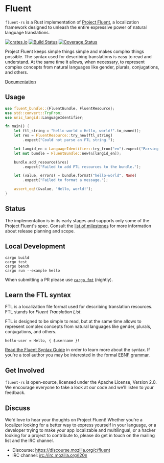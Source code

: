 # Fluent

`fluent-rs` is a Rust implementation of [Project Fluent][], a localization
framework designed to unleash the entire expressive power of natural language
translations.

[![crates.io](http://meritbadge.herokuapp.com/fluent)](https://crates.io/crates/fluent)
[![Build Status](https://travis-ci.org/projectfluent/fluent-rs.svg?branch=master)](https://travis-ci.org/projectfluent/fluent-rs)
[![Coverage Status](https://coveralls.io/repos/github/projectfluent/fluent-rs/badge.svg?branch=master)](https://coveralls.io/github/projectfluent/fluent-rs?branch=master)

Project Fluent keeps simple things simple and makes complex things possible.
The syntax used for describing translations is easy to read and understand.  At
the same time it allows, when necessary, to represent complex concepts from
natural languages like gender, plurals, conjugations, and others.

[Documentation][]

[Project Fluent]: http://projectfluent.org
[Documentation]: https://docs.rs/fluent/

Usage
-----

```rust
use fluent_bundle::{FluentBundle, FluentResource};
use std::convert::TryFrom;
use unic_langid::LanguageIdentifier;

fn main() {
    let ftl_string = "hello-world = Hello, world!".to_owned();
    let res = FluentResource::try_new(ftl_string)
        .expect("Could not parse an FTL string.");

    let langid_en = LanguageIdentifier::try_from("en").expect("Parsing failed.");
    let mut bundle = FluentBundle::new(&[langid_en]);

    bundle.add_resource(&res)
        .expect("Failed to add FTL resources to the bundle.");

    let (value, errors) = bundle.format("hello-world", None)
        .expect("Failed to format a message.");

    assert_eq!(&value, "Hello, world!");
}
```


Status
------

The implementation is in its early stages and supports only some of the Project
Fluent's spec.  Consult the [list of milestones][] for more information about
release planning and scope.

[list of milestones]: https://github.com/projectfluent/fluent-rs/milestones


Local Development
-----------------

    cargo build
    cargo test
    cargo bench
    cargo run --example hello

When submitting a PR please use  [`cargo fmt`][] (nightly).

[`cargo fmt`]: https://github.com/rust-lang-nursery/rustfmt


Learn the FTL syntax
--------------------

FTL is a localization file format used for describing translation resources.
FTL stands for _Fluent Translation List_.

FTL is designed to be simple to read, but at the same time allows to represent
complex concepts from natural languages like gender, plurals, conjugations, and
others.

    hello-user = Hello, { $username }!

[Read the Fluent Syntax Guide][] in order to learn more about the syntax.  If
you're a tool author you may be interested in the formal [EBNF grammar][].

[Read the Fluent Syntax Guide]: http://projectfluent.org/fluent/guide/
[EBNF grammar]: https://github.com/projectfluent/fluent/tree/master/spec


Get Involved
------------

`fluent-rs` is open-source, licensed under the Apache License, Version 2.0.  We
encourage everyone to take a look at our code and we'll listen to your
feedback.


Discuss
-------

We'd love to hear your thoughts on Project Fluent! Whether you're a localizer
looking for a better way to express yourself in your language, or a developer
trying to make your app localizable and multilingual, or a hacker looking for
a project to contribute to, please do get in touch on the mailing list and the
IRC channel.

 - Discourse: https://discourse.mozilla.org/c/fluent
 - IRC channel: [irc://irc.mozilla.org/l20n](irc://irc.mozilla.org/l20n)
